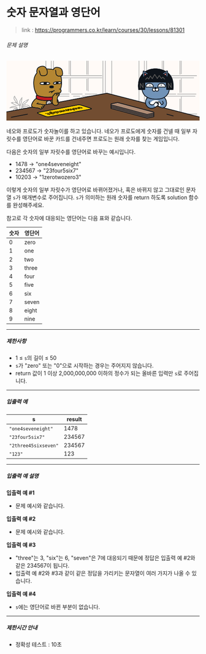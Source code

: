 # 숫자 문자열과 영단어

>  link : https://programmers.co.kr/learn/courses/30/lessons/81301

###### 문제 설명

![img1.png](img/img1.png)

네오와 프로도가 숫자놀이를 하고 있습니다. 네오가 프로도에게 숫자를 건넬 때 일부 자릿수를 영단어로 바꾼 카드를 건네주면 프로도는 원래 숫자를 찾는 게임입니다.

다음은 숫자의 일부 자릿수를 영단어로 바꾸는 예시입니다.

- 1478 → "one4seveneight"
- 234567 → "23four5six7"
- 10203 → "1zerotwozero3"

이렇게 숫자의 일부 자릿수가 영단어로 바뀌어졌거나, 혹은 바뀌지 않고 그대로인 문자열 `s`가 매개변수로 주어집니다. `s`가 의미하는 원래 숫자를 return 하도록 solution 함수를 완성해주세요.

참고로 각 숫자에 대응되는 영단어는 다음 표와 같습니다.

| 숫자 | 영단어 |
| ---- | ------ |
| 0    | zero   |
| 1    | one    |
| 2    | two    |
| 3    | three  |
| 4    | four   |
| 5    | five   |
| 6    | six    |
| 7    | seven  |
| 8    | eight  |
| 9    | nine   |

------

##### 제한사항

- 1 ≤ `s`의 길이 ≤ 50
- `s`가 "zero" 또는 "0"으로 시작하는 경우는 주어지지 않습니다.
- return 값이 1 이상 2,000,000,000 이하의 정수가 되는 올바른 입력만 `s`로 주어집니다.

------

##### 입출력 예

| s                    | result |
| -------------------- | ------ |
| `"one4seveneight"`   | 1478   |
| `"23four5six7"`      | 234567 |
| `"2three45sixseven"` | 234567 |
| `"123"`              | 123    |

------

##### 입출력 예 설명

**입출력 예 #1**

- 문제 예시와 같습니다.

**입출력 예 #2**

- 문제 예시와 같습니다.

**입출력 예 #3**

- "three"는 3, "six"는 6, "seven"은 7에 대응되기 때문에 정답은 입출력 예 #2와 같은 234567이 됩니다.
- 입출력 예 #2와 #3과 같이 같은 정답을 가리키는 문자열이 여러 가지가 나올 수 있습니다.

**입출력 예 #4**

- `s`에는 영단어로 바뀐 부분이 없습니다.

------

##### 제한시간 안내

- 정확성 테스트 : 10초
